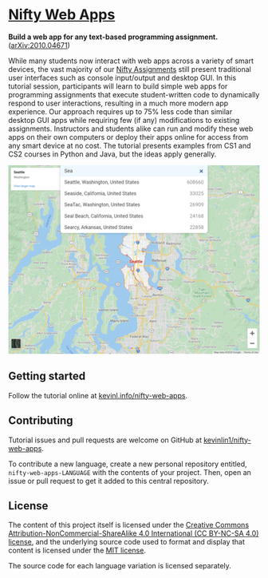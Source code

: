 # [Nifty Web Apps](https://kevinl.info/nifty-web-apps/)

**Build a web app for any text-based programming assignment.** ([arXiv:2010.04671](https://arxiv.org/abs/2010.04671))

While many students now interact with web apps across a variety of smart devices, the vast majority of our [Nifty Assignments](http://nifty.stanford.edu/) still present traditional user interfaces such as console input/output and desktop GUI. In this tutorial session, participants will learn to build simple web apps for programming assignments that execute student-written code to dynamically respond to user interactions, resulting in a much more modern app experience. Our approach requires up to 75% less code than similar desktop GUI apps while requiring few (if any) modifications to existing assignments. Instructors and students alike can run and modify these web apps on their own computers or deploy their apps online for access from any smart device at no cost. The tutorial presents examples from CS1 and CS2 courses in Python and Java, but the ideas apply generally.

![Autocomplete web app](docs/autocomplete-web.png)

## Getting started

Follow the tutorial online at [kevinl.info/nifty-web-apps](https://kevinl.info/nifty-web-apps/).

## Contributing

Tutorial issues and pull requests are welcome on GitHub at [kevinlin1/nifty-web-apps](https://github.com/kevinlin1/nifty-web-apps).

To contribute a new language, create a new personal repository entitled, `nifty-web-apps-LANGUAGE` with the contents of your project. Then, open an issue or pull request to get it added to this central repository.

## License

The content of this project itself is licensed under the [Creative Commons Attribution-NonCommercial-ShareAlike 4.0 International (CC BY-NC-SA 4.0) license](https://creativecommons.org/licenses/by-nc-sa/4.0/), and the underlying source code used to format and display that content is licensed under the [MIT license](LICENSE).

The source code for each language variation is licensed separately.

